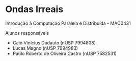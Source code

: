 # Ondas Irreais
Introdução à Computação Paralela e Distribuída - MAC0431

Alunos responsáveis
- Caio Vinícius Dadauto (nUSP 7994808)
- Lucas Magno (nUSP 7994983)
- Paulo Roberto de Oliveira Castro (nUSP 7582531)
